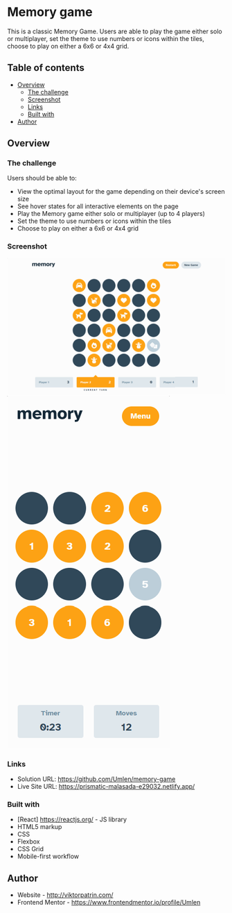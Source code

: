 # Memory game

This is a classic Memory Game. Users are able to play the game either solo or multiplayer, set the theme to use numbers or icons within the tiles, choose to play on either a 6x6 or 4x4 grid. 

## Table of contents

- [Overview](#overview)
  - [The challenge](#the-challenge)
  - [Screenshot](#screenshot)
  - [Links](#links)
  - [Built with](#built-with)
- [Author](#author)

## Overview

### The challenge

Users should be able to:

- View the optimal layout for the game depending on their device's screen size
- See hover states for all interactive elements on the page
- Play the Memory game either solo or multiplayer (up to 4 players)
- Set the theme to use numbers or icons within the tiles
- Choose to play on either a 6x6 or 4x4 grid

### Screenshot

![](./screenshots/laptop.png)
![](./screenshots/phone.png)

### Links

- Solution URL: https://github.com/Umlen/memory-game
- Live Site URL: https://prismatic-malasada-e29032.netlify.app/

### Built with

- [React] https://reactjs.org/ - JS library
- HTML5 markup
- CSS
- Flexbox
- CSS Grid
- Mobile-first workflow

## Author

- Website - http://viktorpatrin.com/
- Frontend Mentor - https://www.frontendmentor.io/profile/Umlen
